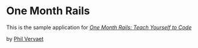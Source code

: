 # One Month Rails

This is the sample application for 
[*One Month Rails: Teach Yourself to Code*](http://onemonthrails.com)

by [Phil Vervaet](http://growthmode.com)